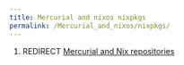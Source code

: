 ```yaml
---
title: Mercurial and nixos nixpkgs
permalink: /Mercurial_and_nixos/nixpkgs/
---
```


1.  REDIRECT [Mercurial and Nix repositories](/Mercurial_and_Nix_repositories "wikilink")
